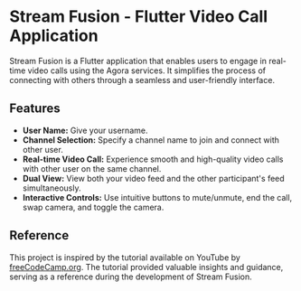 # Stream Fusion - Flutter Video Call Application

Stream Fusion is a Flutter application that enables users to engage in real-time video calls using the Agora services. It simplifies the process of connecting with others through a seamless and user-friendly interface.

## Features

- **User Name:** Give your username.
- **Channel Selection:** Specify a channel name to join and connect with other user.
- **Real-time Video Call:** Experience smooth and high-quality video calls with other user on the same channel.
- **Dual View:** View both your video feed and the other participant's feed simultaneously.
- **Interactive Controls:** Use intuitive buttons to mute/unmute, end the call, swap camera, and toggle the camera.

## Reference

This project is inspired by the tutorial available on YouTube by [freeCodeCamp.org](https://youtu.be/hN4Q04ODOEw?si=T-rrGmR-X384mNK8). The tutorial provided valuable insights and guidance, serving as a reference during the development of Stream Fusion.
